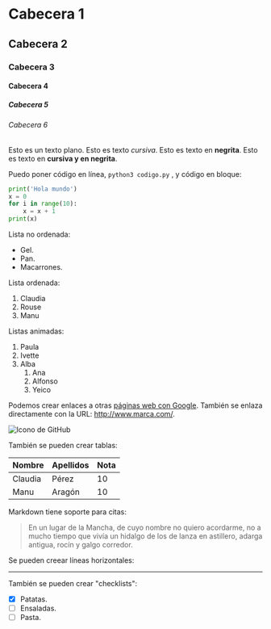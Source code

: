 # Cabecera 1

## Cabecera 2

### Cabecera 3

#### Cabecera 4

##### Cabecera 5

###### Cabecera 6

Esto es un texto plano. Esto es texto *cursiva*. Esto es texto en **negrita**. Esto es texto en **cursiva y en negrita**.

Puedo poner código en línea, `python3 codigo.py` , y código en bloque:

```python
print('Hola mundo')
x = 0
for i in range(10):
    x = x + 1
print(x)
```

Lista no ordenada:

* Gel.
* Pan.
* Macarrones.

Lista ordenada:

1. Claudia
2. Rouse
3. Manu

Listas animadas:

1. Paula
2. Ivette
3. Alba
    1. Ana
    2. Alfonso
    3. Yeico
    
Podemos crear enlaces a otras [páginas web con Google](http://google.com). También se enlaza directamente  con la URL: http://www.marca.com/. 

![Icono de GitHub](https://github.com/apple-touch-icon.png 'Imagen de Github')

También se pueden crear tablas:

| Nombre | Apellidos | Nota |
|-------- |---------- | -----|
| Claudia | Pérez | 10 |
| Manu | Aragón | 10 |

Markdown tiene soporte para citas:

> En un lugar de la Mancha, de cuyo nombre no quiero acordarme, no a mucho tiempo que vivía un hidalgo de los de lanza en astillero, adarga antigua, rocín y galgo corredor.

Se pueden creear líneas horizontales: 

---

También se pueden crear "checklists":

-[x] Patatas.
-[ ] Ensaladas.
-[ ] Pasta.

